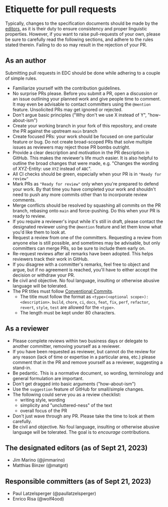 # Etiquette for pull requests

Typically, changes to the specification documents should be made by
the [editors](#the-designated-editors-as-of-sept-21-2023), as it is their duty to ensure consistency and proper
linguistic properties. However, if you want to raise pull-requests of your own, please be sure to carefully read the
following sections, and adhere to the rules stated therein. Failing to do so may result in the rejection of your PR.

## As an author

Submitting pull requests in EDC should be done while adhering to a couple of simple rules.

- Familiarize yourself with the contribution guidelines.
- No surprise PRs please. Before you submit a PR, open a discussion or an issue outlining your planned work and give
  people time to comment. It may even be advisable to contact committers using the `@mention` feature. Unsolicited PRs
  may get ignored or rejected.
- Don't argue basic principles ("Why don't we use X instead of Y", "how-about-ism")
- Create your working branch in your fork of this repository, and create the PR against the upstream `main` branch
- Create focused PRs: your work should be focused on one particular feature or bug. Do not create broad-scoped PRs that
  solve multiple issues as reviewers may reject those PR bombs outright.
- Provide a clear description and motivation in the PR description in GitHub. This makes the reviewer's life much
  easier. It is also helpful to outline the broad changes that were made, e.g. "Changes the wording of XYZ-Entity:
  use `XYZ` instead of `ABC`".
- All CI checks should be green, especially when your PR is in `"Ready for review"`
- Mark PRs as `"Ready for review"` only when you're prepared to defend your work. By that time you have completed your
  work and shouldn't need to push any more commits other than to incorporate review comments.
- Merge conflicts should be resolved by squashing all commits on the PR branch, rebasing onto `main` and
  force-pushing. Do this when your PR is ready to review.
- If you require a reviewer's input while it's still in draft, please contact the designated reviewer using
  the `@mention` feature and let them know what you'd like them to look at.
- Request a review from one of the committers. Requesting a review from anyone else is still possible, and
  sometimes may be advisable, but only committers can merge PRs, so be sure to include them early on.
- Re-request reviews after all remarks have been adopted. This helps reviewers track their work in GitHub.
- If you disagree with a committer's remarks, feel free to object and argue, but if no agreement is reached, you'll have
  to either accept the decision or withdraw your PR.
- Be civil and objective. No foul language, insulting or otherwise abusive language will be tolerated.
- The PR titles must follow [Conventional Commits](https://www.conventionalcommits.org/en/v1.0.0/).
    - The title must follow the format as `<type>(<optional scope>): <description>`.
      `build`, `chore`, `ci`, `docs`, `feat`, `fix`, `perf`, `refactor`, `revert`, `style`, `test` are allowed for
      the `<type>`.
    - The length must be kept under 80 characters.

## As a reviewer

- Please complete reviews within two business days or delegate to another committer, removing yourself as a reviewer.
- If you have been requested as reviewer, but cannot do the review for any reason (lack of time or expertise in a
  particular area, etc.) please comment that in the PR and remove yourself as a reviewer, suggesting a stand-in.
- Be pedantic. This is a normative document, so wording, terminology and general formulation are important.
- Don't get dragged into basic arguments ("how-about-ism")
- Use the `suggestion` feature of GitHub for small/simple changes.
- The following could serve you as a review checklist:
    - writing style, wording
    - simplicity and "uncluttered-ness" of the text
    - overall focus of the PR
- Don't just wave through any PR. Please take the time to look at them carefully.
- Be civil and objective. No foul language, insulting or otherwise abusive language will be tolerated. The goal is to
  _encourage_ contributions.

## The designated editors (as of Sept 21, 2023)

- Jim Marino (@jimmarino)
- Matthias Binzer (@matgnt)

## Responsible committers (as of Sept 21, 2023)

- Paul Latzelsperger (@paullatzelsperger)
- Enrico Risa (@wolf4ood)

